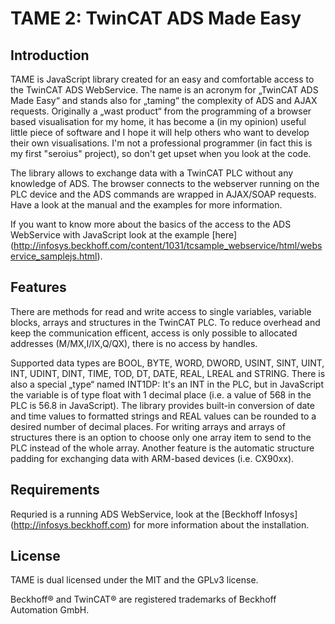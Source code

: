 TAME 2: TwinCAT ADS Made Easy
=============================


Introduction
------------

TAME is JavaScript library created for an easy and comfortable access to the TwinCAT ADS WebService. The name is an 
acronym for „TwinCAT ADS Made Easy“ and stands also for „taming“ the complexity of ADS and AJAX requests. 
Originally a „wast product“ from the programming of a browser based visualisation for my home, it has become a (in my
opinion) useful little piece of software and I hope it will help others who want to develop their own visualisations. 
I'm not a professional programmer (in fact this is my first "seroius" project), so don't get upset when you look at 
the code.

The library allows to exchange data with a TwinCAT PLC without any knowledge of ADS. The browser connects to the 
webserver running on the PLC device and the ADS commands are wrapped in AJAX/SOAP requests. Have a look at the
manual and the examples for more information.

If you want to know more about the basics of the access to the ADS WebService with JavaScript look at the example 
[here] (http://infosys.beckhoff.com/content/1031/tcsample_webservice/html/webservice_samplejs.html).


Features
--------

There are methods for read and write access to single variables, variable blocks, arrays and structures in the TwinCAT 
PLC. To reduce overhead and keep the communication efficent, access is only possible to allocated addresses 
(M/MX,I/IX,Q/QX), there is no access by handles.

Supported data types are BOOL, BYTE, WORD, DWORD, USINT, SINT, UINT, INT, UDINT, DINT, TIME, TOD, DT, DATE, REAL, LREAL 
and STRING. There is also a special „type“ named INT1DP: It's an INT in the PLC, but in JavaScript the variable is of 
type float with 1 decimal place (i.e. a value of 568 in the PLC is 56.8 in JavaScript). The library provides built-in 
conversion of date and time values to formatted strings and REAL values can be rounded to a desired number of decimal 
places. For writing arrays and arrays of structures there is an option to choose only one array item to send to the 
PLC instead of the whole array. Another feature is the automatic structure padding for exchanging data with 
ARM-based devices (i.e. CX90xx).


Requirements
------------

Requried is a running ADS WebService, look at the [Beckhoff Infosys] (http://infosys.beckhoff.com) for more information 
about the installation.


License
-------

TAME is dual licensed under the MIT and the GPLv3 license. 

Beckhoff® and TwinCAT® are registered trademarks of Beckhoff Automation GmbH.




